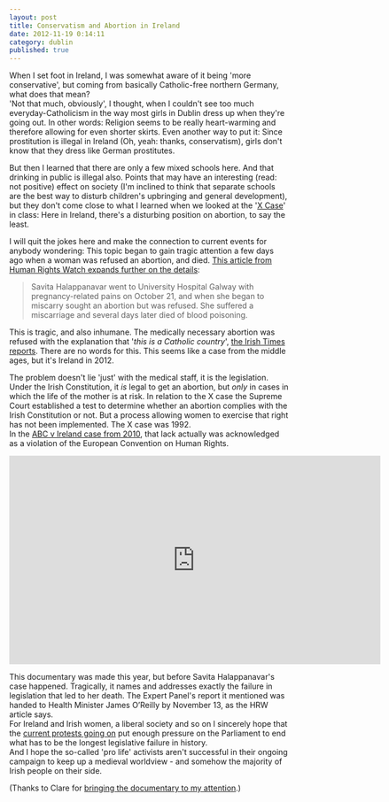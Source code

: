 ```yaml
---
layout: post
title: Conservatism and Abortion in Ireland
date: 2012-11-19 0:14:11
category: dublin
published: true
---
```


When I set foot in Ireland, I was somewhat aware of it being 'more conservative', but coming from basically Catholic-free northern Germany, what does that mean?  
'Not that much, obviously', I thought, when I couldn't see too much everyday-Catholicism in the way most girls in Dublin dress up when they're going out. In other words: Religion seems to be really heart-warming and therefore allowing for even shorter skirts. Even another way to put it: Since prostitution is illegal in Ireland (Oh, yeah: thanks, conservatism), girls don't know that they dress like German prostitutes. 

But then I learned that there are only a few mixed schools here. And that drinking in public is illegal also. Points that may have an interesting (read: not positive) effect on society (I'm inclined to think that separate schools are the best way to disturb children's upbringing and general development), but they don't come close to what I learned when we looked at the '[X Case](https://en.wikipedia.org/wiki/Attorney_General_v._X)' in class: Here in Ireland, there's a disturbing position on abortion, to say the least.

I will quit the jokes here and make the connection to current events for anybody wondering: This topic began to gain tragic attention a few days ago when a woman was refused an abortion, and died. [This article from Human Rights Watch expands further on the details](http://www.hrw.org/news/2012/11/16/ireland-death-woman-denied-abortion-should-spur-reform): 

> Savita Halappanavar went to University Hospital Galway with pregnancy-related pains on October 21, and when she began to miscarry sought an abortion but was refused. She suffered a miscarriage and several days later died of blood poisoning.

This is tragic, and  also inhumane. The medically necessary abortion was refused with the explanation that '*this is a Catholic country*', [the Irish Times reports](http://www.irishtimes.com/newspaper/frontpage/2012/1114/1224326575203.html). There are no words for this. This seems like a case from the middle ages, but it's Ireland in 2012. 

The problem doesn't lie 'just' with the medical staff, it is the legislation. Under the Irish Constitution, it *is* legal to get an abortion, but *only* in cases in which the life of the mother is at risk. In relation to the X case the Supreme Court established a test to determine whether an abortion complies with the Irish Constitution or not. But a process allowing women to exercise that right has not been implemented. The X case was 1992.  
In the [ABC v Ireland case from 2010](https://en.wikipedia.org/wiki/A,_B_and_C_v_Ireland), that lack actually was acknowledged as a violation of the European Convention on Human Rights.
<br>
<iframe width="670" height="377" src="https://www.youtube-nocookie.com/embed/uUDnNpjbmqA?rel=0" frameborder="0" allowfullscreen></iframe>

This documentary was made this year, but before Savita Halappanavar's case happened. Tragically, it names and addresses exactly the failure in legislation that led to her death. The Expert Panel's report it mentioned was handed to Health Minister James O’Reilly by November 13, as the HRW article says.  
For Ireland and Irish women, a liberal society and so on I sincerely hope that the [current protests going on](http://www.universitytimes.ie/2012/11/16/live-march-for-savita/) put enough pressure on the Parliament to end what has to be the longest legislative failure in history.  
And I hope the so-called 'pro life' activists aren't successful in their ongoing campaign to keep up a medieval worldview - and somehow the majority of Irish people on their side.

(Thanks to Clare for [bringing the documentary to my attention](https://twitter.com/AndTheFalcon/status/258184636063178752).)